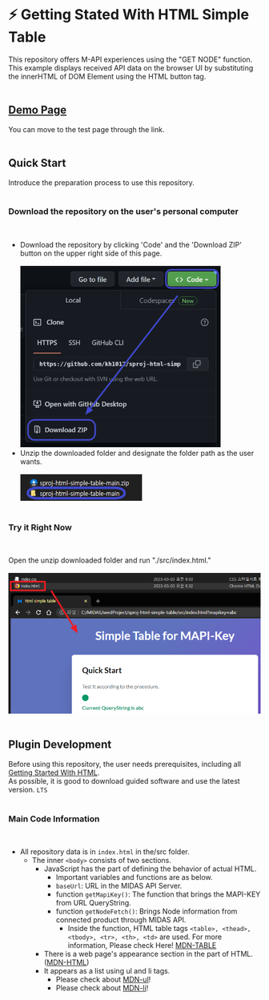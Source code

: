 # :zap: Getting Stated With HTML Simple Table

This repository offers M-API experiences using the "GET NODE" function.\
This example displays received API data on the browser UI by substituting the innerHTML of DOM Element using the HTML button tag.
<br /><br />

## [Demo Page](https://kh1012.github.io/sproj-html-simple-table/src/index.html)
You can move to the test page through the link.
<br /><br />

## Quick Start

Introduce the preparation process to use this repository.
<br /><br />

### Download the repository on the user's personal computer
<br />

- Download the repository by clicking 'Code' and the 'Download ZIP' button on the upper right side of this page.\
  <br />
  <img src="./img/download.png" width="400px" />
- Unzip the downloaded folder and designate the folder path as the user wants.\
  <br />
  ![img](./img/releasezip.png)
<br /><br />

### Try it Right Now
<br />

Open the unzip downloaded folder and run "./src/index.html."\
  <br />
  <img src="./img/openhtml.png" width="600px" />
<br /><br />

## Plugin Development

Before using this repository, the user needs prerequisites, including all [Getting Started With HTML](https://github.com/kh1012/sproj-prerequisite/tree/main/html). \
As possible, it is good to download guided software and use the latest version. `LTS`
<br /><br />

### Main Code Information
<br />

- All repository data is in `index.html` in the/src folder.
  - The inner `<body>` consists of two sections.
    - JavaScript has the part of defining the behavior of actual HTML.
      - Important variables and functions are as below.
      - `baseUrl`: URL in the MIDAS API Server.
      - function `getMapiKey()`: The function that brings the MAPI-KEY from URL QueryString.
      - function `getNodeFetch()`: Brings Node information from connected product through MIDAS API.
        - Inside the function, HTML table tags `<table>, <thead>, <tbody>, <tr>, <th>, <td>` are used. For more information, Please check Here! [MDN-TABLE](https://developer.mozilla.org/ko/docs/Web/HTML/Element/table)
     - There is a web page's appearance section in the part of HTML.([MDN-HTML](https://developer.mozilla.org/ko/docs/Web/HTML))
      - It appears as a list using ul and li tags.
        - Please check about [MDN-ul](https://developer.mozilla.org/ko/docs/Web/HTML/Element/ul)!
        - Please check about [MDN-li](https://developer.mozilla.org/ko/docs/Web/HTML/Element/li)!
